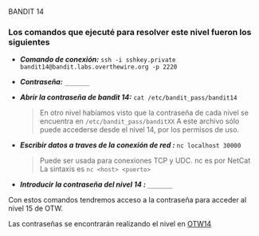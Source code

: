  BANDIT 14

### Los comandos que ejecuté para resolver este nivel fueron los siguientes

- **_Comando de conexión:_** `ssh -i sshkey.private bandit14@bandit.labs.overthewire.org -p 2220`

- **_Contraseña:_** `_______`

- **_Abrir la contraseña de bandit 14:_** `cat /etc/bandit_pass/bandit14`
  > En otro nivel habíamos visto que la contraseña de cada nivel se encuentra en `/etc/bandit_pass/banditXX`
  > A este archivo sólo puede accederse desde el nivel 14, por los permisos de uso.
  
- **_Escribir datos a traves de la conexión de red
  :_** `nc localhost 30000`
  > Puede ser usada para conexiones TCP y UDC.
  > nc es por NetCat
  > La sintaxis es `nc <host> <puerto>`

- **_Introducir la contraseña del nivel 14
  :_** `_______`

Con estos comandos tendremos acceso a la contraseña para acceder al nivel 15 de OTW.

Las contraseñas se encontrarán realizando el nivel en [OTW14][1]

[1]: https://overthewire.org/wargames/bandit/bandit15.html
